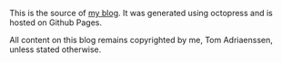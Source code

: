This is the source of [my blog](http://blog.inferis.org). It was generated using octopress and is hosted on Github Pages.

All content on this blog remains copyrighted by me, Tom Adriaenssen, unless stated otherwise.